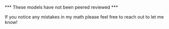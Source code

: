 *** These models have not been peered reviewed ***

If you notice any mistakes in my math please feel free to reach out to let me know!
